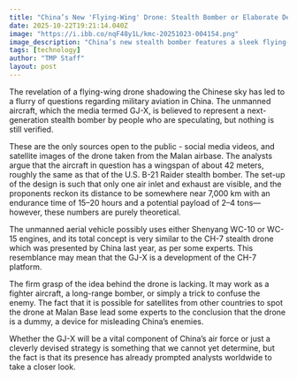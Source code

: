 ```yaml
---
title: "China’s‍‌‍‍‌‍‌‍‍‌ New 'Flying-Wing' Drone: Stealth Bomber or Elaborate Decoy?"
date: 2025-10-22T19:21:14.040Z
image: "https://i.ibb.co/nqF48y1L/kmc-20251023-004154.png"
image_description: "China’s new stealth bomber features a sleek flying-wing design, radar-evading shape, hidden engines, and long-range strategic strike capability."
tags: [technology]
author: "TMP Staff"
layout: post
---
```


The revelation of a flying-wing drone shadowing the Chinese sky has led to a flurry of questions regarding military aviation in China. The unmanned aircraft, which the media termed GJ-X, is believed to represent a next-generation stealth bomber by people who are speculating, but nothing is still verified.

These are the only sources open to the public - social media videos, and satellite images of the drone taken from the Malan airbase. The analysts argue that the aircraft in question has a wingspan of about 42 meters, roughly the same as that of the U.S. B-21 Raider stealth bomber. The set-up of the design is such that only one air inlet and exhaust are visible, and the proponents reckon its distance to be somewhere near 7,000 km with an endurance time of 15–20 hours and a potential payload of 2–4 tons—however, these numbers are purely theoretical.

The unmanned aerial vehicle possibly uses either Shenyang WC-10 or WC-15 engines, and its total concept is very similar to the CH-7 stealth drone which was presented by China last year, as per some experts. This resemblance may mean that the GJ-X is a development of the CH-7 platform.

The firm grasp of the idea behind the drone is lacking. It may work as a fighter aircraft, a long-range bomber, or simply a trick to confuse the enemy. The fact that it is possible for satellites from other countries to spot the drone at Malan Base lead some experts to the conclusion that the drone is a dummy, a device for misleading China’s enemies.

Whether the GJ-X will be a vital component of China’s air force or just a cleverly devised strategy is something that we cannot yet determine, but the fact is that its presence has already prompted analysts worldwide to take a closer ‍‌‍‍‌‍‌‍‍‌look.

